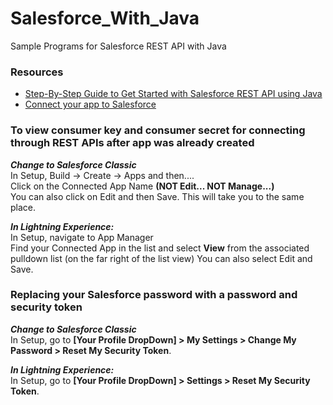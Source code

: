 # Salesforce_With_Java
Sample Programs for Salesforce REST API with Java

### Resources
* [Step-By-Step Guide to Get Started with Salesforce REST API using Java](http://www.asagarwal.com/step-by-step-guide-to-get-started-with-salesforce-rest-api-using-java/)
* [Connect your app to Salesforce](https://auth0.com/docs/connections/social/salesforce)


### To view consumer key and consumer secret for connecting through REST APIs after app was already created

**_Change to Salesforce Classic_**  
In Setup, Build -> Create -> Apps
and then....  
Click on the Connected App Name **(NOT Edit... NOT Manage...)**  
You can also click on Edit and then Save. This will take you to the same place.

**_In Lightning Experience:_**  
In Setup, navigate to App Manager  
Find your Connected App in the list and select **View** from the associated pulldown list (on the far right of the list view)
You can also select Edit and Save.



### Replacing your Salesforce password with a password and security token

**_Change to Salesforce Classic_**  
In Setup, go to **[Your Profile DropDown] > My Settings > Change My Password > Reset My Security Token**.

**_In Lightning Experience:_**  
In Setup, go to **[Your Profile DropDown] > Settings > Reset My Security Token**.

